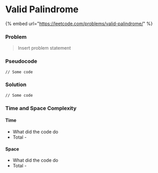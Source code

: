 # Valid Palindrome

{% embed url="https://leetcode.com/problems/valid-palindrome/" %}

### Problem

> Insert problem statement

### Pseudocode

```
// Some code

```

### Solution

```
// Some code
```

### Time and Space Complexity

#### Time

- What did the code do
- Total -&#x20;

#### Space

- What did the code do
- Total -
